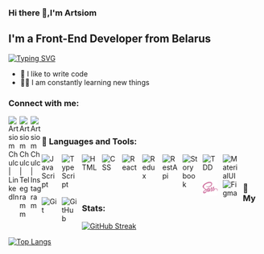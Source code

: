 ### Hi there 👋,I'm Artsiom

## I'm a Front-End Developer from Belarus
[![Typing SVG](https://readme-typing-svg.herokuapp.com?color=%2336BCF7&lines=Computer+science+student)](https://git.io/typing-svg)

- 💪 I like to write code
- 🤹🏽 I am constantly learning new things

### Connect with me:

[<img align="left" alt="ArtsiomChulc | LinkedIn" width="22px" src="https://cdn.jsdelivr.net/npm/simple-icons@v3/icons/linkedin.svg" />](https://www.linkedin.com/in/artem-chults-753996256/)
[<img align="left" alt="ArtsiomChulc | Telegramm" width="22px" src="https://www.svgrepo.com/show/394493/telegram.svg"/>](https://t.me/ArtsiomChulc)
[<img align="left" alt="ArtsiomChulc | Instagram" width="22px" src="https://cdn.jsdelivr.net/npm/simple-icons@v3/icons/instagram.svg" />](https://www.instagram.com/artemchults/)

<br />

### 🧰 Languages and Tools:
<img align="left" alt="JavaScript" width="30px" style="padding-right:10px;" src="https://cdn.jsdelivr.net/gh/devicons/devicon/icons/javascript/javascript-plain.svg" />
<img align="left" alt="TypeScript" width="30px" style="padding-right:10px;" src="https://cdn.jsdelivr.net/gh/devicons/devicon/icons/typescript/typescript-plain.svg" />
<img align="left" alt="HTML" width="30px" style="padding-right:10px;" src="https://cdn.jsdelivr.net/gh/devicons/devicon/icons/html5/html5-plain.svg" />
<img align="left" alt="CSS" width="30px" style="padding-right:10px;" src="https://cdn.jsdelivr.net/gh/devicons/devicon/icons/css3/css3-plain.svg" />
<img align="left" alt="React" width="30px" style="padding-right:10px;" src="https://cdn.jsdelivr.net/gh/devicons/devicon/icons/react/react-original.svg" />
<img align="left" alt="Redux" width="30px" style="padding-right:10px;" src="https://www.svgrepo.com/show/452093/redux.svg" />
<img align="left" alt="RestApi" width="30px" style="padding-right:10px;" src="https://www.svgrepo.com/show/261808/api.svg" />
<img align="left" alt="Storybook" width="30px" style="padding-right:10px;" src="https://www.svgrepo.com/show/354397/storybook-icon.svg" />
<img align="left" alt="TDD" width="30px" style="padding-right:10px;" src="https://www.svgrepo.com/show/439003/test-driven-development.svg" />
<img align="left" alt="MaterialUI" width="30px" style="padding-right:10px;" src="https://www.svgrepo.com/show/354048/material-ui.svg" />
<img align="left" alt="SASS" width="30px"  style="padding-right:10px;" src="https://raw.githubusercontent.com/github/explore/80688e429a7d4ef2fca1e82350fe8e3517d3494d/topics/sass/sass.png" />
<img align="left" alt="Figma" width="30px" style="padding-right:10px;" src="https://www.svgrepo.com/show/452202/figma.svg" />
<img align="left" alt="Git" width="30px" style="padding-right:10px;" src="https://cdn.jsdelivr.net/gh/devicons/devicon/icons/git/git-original.svg" />
<img align="left" alt="GitHub" width="30px" style="padding-right:10px;" src="https://cdn.jsdelivr.net/gh/devicons/devicon/icons/github/github-original.svg" />

<br />
<br />

### 🚀 My Stats:

   [![GitHub Streak](http://github-readme-streak-stats.herokuapp.com?user=ArtsiomChulc&theme=prussian&date_format=j%20M%5B%20Y%5D)](https://git.io/streak-stats)

   [![Top Langs](https://github-readme-stats.vercel.app/api/top-langs/?username=ArtsiomChulc)](https://github.com/anuraghazra/github-readme-stats)
<br />
